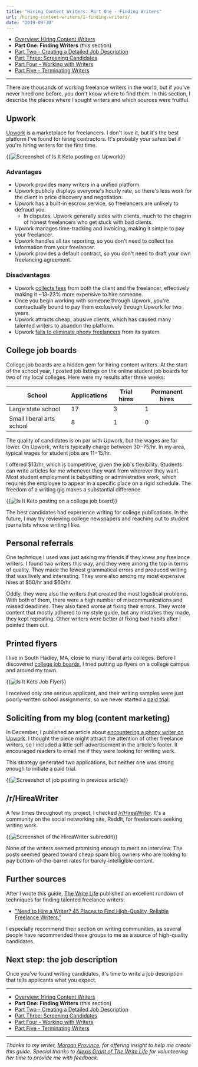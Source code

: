 ```yaml
---
title: "Hiring Content Writers: Part One - Finding Writers"
url: /hiring-content-writers/1-finding-writers/
date: "2019-09-30"
---
```


- [Overview: Hiring Content Writers](/hiring-content-writers/)
- **Part One: Finding Writers** (this section)
- [Part Two - Creating a Detailed Job Description](/hiring-content-writers/2-creating-a-job-description/)
- [Part Three: Screening Candidates](/hiring-content-writers/3-screening-candidates/)
- [Part Four - Working with Writers](/hiring-content-writers/4-working-with-writers/)
- [Part Five - Terminating Writers](/hiring-content-writers/5-terminating-writers/)

---

There are thousands of working freelance writers in the world, but if you've never hired one before, you don't know where to find them. In this section, I describe the places where I sought writers and which sources were fruitful.

## Upwork

[Upwork](https://www.upwork.com/) is a marketplace for freelancers. I don't love it, but it's the best platform I've found for hiring contractors. It's probably your safest bet if you're hiring writers for the first time.

{{<img src="upwork-posting.jpg" alt="Screenshot of Is It Keto posting on Upwork" caption="Is It Keto's [job listing on Upwork](https://www.upwork.com/jobs/~01be2860be57096ab2)" max-width="450px">}}

### Advantages

- Upwork provides many writers in a unified platform.
- Upwork publicly displays everyone's hourly rate, so there's less work for the client in price discovery and negotiation.
- Upwork has a built-in escrow service, so freelancers are unlikely to defraud you.
  - In disputes, Upwork generally sides with clients, much to the chagrin of honest freelancers who get stuck with bad clients.
- Upwork manages time-tracking and invoicing, making it simple to pay your freelancer.
- Upwork handles all tax reporting, so you don't need to collect tax information from your freelancer.
- Upwork provides a default contract, so you don't need to draft your own freelancing agreement.

### Disadvantages

- Upwork [collects fees](https://www.upwork.com/legal#fees) from both the client and the freelancer, effectively making it ~13-23% more expensive to hire someone.
- Once you begin working with someone through Upwork, you're contractually bound to pay them exclusively through Upwork for two years.
- Upwork attracts cheap, abusive clients, which has caused many talented writers to abandon the platform.
- Upwork [fails to eliminate phony freelancers](/upwork-scammer/) from its system.

## College job boards

College job boards are a hidden gem for hiring content writers. At the start of the school year, I posted job listings on the online student job boards for two of my local colleges. Here were my results after three weeks:

| School                    | Applications | Trial hires | Permanent hires |
| ------------------------- | ------------ | ----------- | --------------- |
| Large state school        | 17           | 3           | 1               |
| Small liberal arts school | 8            | 1           | 0               |

The quality of candidates is on par with Upwork, but the wages are far lower. On Upwork, writers typically charge between $30-$75/hr. In my area, typical wages for student jobs are $11-$15/hr.

I offered $13/hr, which is competitive, given the job's flexibility. Students can write articles for me whenever they want from wherever they want. Most student employment is babysitting or administrative work, which requires the employee to appear in a specific place on a rigid schedule. The freedom of a writing gig makes a substantial difference.

{{<img src="college-job-board-posting.jpg" alt="Is It Keto posting on a college job board" caption="Is It Keto's job listing on a local college job board" max-width="600px">}}

The best candidates had experience writing for college publications. In the future, I may try reviewing college newspapers and reaching out to student journalists whose writing I like.

## Personal referrals

One technique I used was just asking my friends if they knew any freelance writers. I found two writers this way, and they were among the top in terms of quality. They made the fewest grammatical errors and produced writing that was lively and interesting. They were also among my most expensive hires at $50/hr and $60/hr.

Oddly, they were also the writers that created the most logistical problems. With both of them, there were a high number of miscommunications and missed deadlines. They also fared worse at fixing their errors. They wrote content that mostly adhered to my style guide, but any mistakes they made, they kept repeating. Other writers were better at fixing bad habits after I pointed them out.

## Printed flyers

I live in South Hadley, MA, close to many liberal arts colleges. Before I discovered [college job boards](#college-job-boards), I tried putting up flyers on a college campus and around my town.

{{<img src="isitketo-flyer.jpg" alt="Is It Keto Job Flyer" caption="Job flyer I made for Is It Keto using a template from Canva" max-width="400px">}}

I received only one serious applicant, and their writing samples were just poorly-written school assignments, so we never started a [paid trial](/hiring-content-writers/3-screening-candidates/#start-a-paid-trial).

## Soliciting from my blog (content marketing)

In December, I published an article about [encountering a phony writer on Upwork](/upwork-scammer/). I thought the piece might attract the attention of other freelance writers, so I included a little self-advertisement in the article's footer. It encouraged readers to email me if they were looking for writing work.

This strategy generated two applications, but neither one was strong enough to initiate a paid trial.

{{<img src="blog-job-listing.jpg" alt="Screenshot of job posting in previous article" caption="Mini job announcement in my [blog post about a phony freelance writer](/upwork-scammer/)" max-width="600px">}}

## /r/HireaWriter

A few times throughout my project, I checked [/r/HireaWriter](https://www.reddit.com/r/HireaWriter/). It's a community on the social networking site, Reddit, for freelancers seeking writing work.

{{<img src="hireawriter.jpg" alt="Screenshot of the HireaWriter subreddit" caption="[/r/HireaWriter](https://www.reddit.com/r/HireaWriter/), a Reddit community for hiring freelance writers" max-width="600px">}}

None of the writers seemed promising enough to merit an interview. The posts seemed geared toward cheap spam blog owners who are looking to pay bottom-of-the-barrel rates for barely-intelligible content.

## Further sources

After I wrote this guide, [The Write Life](https://thewritelife.com) published an excellent rundown of techniques for finding talented freelance writers:

- ["Need to Hire a Writer? 45 Places to Find High-Quality, Reliable Freelance Writers,"](https://thewritelife.com/hire-a-writer/)

I especially recommend their section on writing communities, as several people have recommended these groups to me as a source of high-quality candidates.

## Next step: the job description

Once you've found writing candidates, it's time to write a job description that tells applicants what you expect.

---

- [Overview: Hiring Content Writers](/hiring-content-writers/)
- **Part One: Finding Writers** (this section)
- [Part Two - Creating a Detailed Job Description](/hiring-content-writers/2-creating-a-job-description/)
- [Part Three: Screening Candidates](/hiring-content-writers/3-screening-candidates/)
- [Part Four - Working with Writers](/hiring-content-writers/4-working-with-writers/)
- [Part Five - Terminating Writers](/hiring-content-writers/5-terminating-writers/)

---

_Thanks to my writer, [Morgan Province](https://www.morganprovince.com/), for offering insight to help me create this guide. Special thanks to [Alexis Grant of The Write Life](http://thewritelife.com) for volunteering her time to provide me with feedback._
